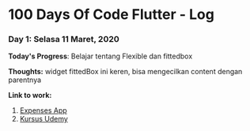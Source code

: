 # 100 Days Of Code Flutter - Log

### Day 1: Selasa 11 Maret, 2020


**Today's Progress**: Belajar tentang Flexible dan fittedbox

**Thoughts:** widget fittedBox ini keren, bisa mengecilkan content dengan parentnya

**Link to work:** 
1. [Expenses App](https://github.com/triyono777/expenses_app.git)
2. [Kursus Udemy](https://www.udemy.com/course/learn-flutter-dart-to-build-ios-android-apps/learn/lecture/14951102#content)

